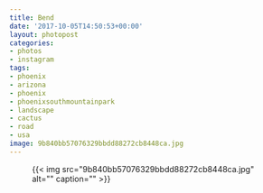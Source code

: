 ```yaml
---
title: Bend
date: '2017-10-05T14:50:53+00:00'
layout: photopost
categories:
- photos
- instagram
tags:
- phoenix
- arizona
- phoenix
- phoenixsouthmountainpark
- landscape
- cactus
- road
- usa
image: 9b840bb57076329bbdd88272cb8448ca.jpg
---
```


<figure class="photo photo--square">
  {{< img src="9b840bb57076329bbdd88272cb8448ca.jpg" alt="" caption="" >}}

</figure>




